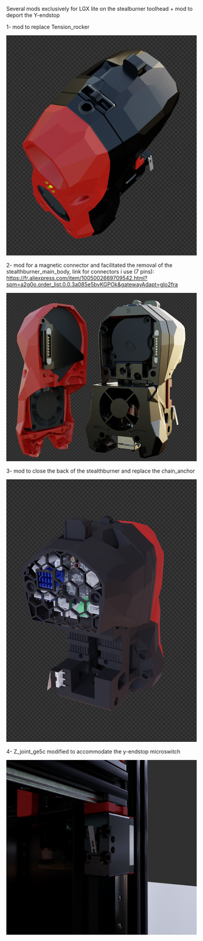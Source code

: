 
Several mods exclusively for LGX lite on the stealburner toolhead + mod to deport the Y-endstop

  1-  mod to replace Tension_rocker
  
![mirror](https://github.com/CarlosRodriguess/Mods-for-LGX-lite/blob/main/IMAGES/Latch_LGX_Lite.png)

  2- mod for a magnetic connector and facilitated the removal of the stealthburner_main_body,
link for connectors i use (7 pins): https://fr.aliexpress.com/item/1005002669709542.html?spm=a2g0o.order_list.0.0.3a085e5bvKGPOk&gatewayAdapt=glo2fra

![mirror](https://github.com/CarlosRodriguess/Mods-for-LGX-lite/blob/main/IMAGES/Connector%20pogo.png)

  3- mod to close the back of the stealthburner and replace the chain_anchor
  
![mirror](https://github.com/CarlosRodriguess/Mods-for-LGX-lite/blob/main/IMAGES/grids_LGX-lite-ombilical-huvud.png)

  4- Z_joint_ge5c modified to accommodate the y-endstop microswitch
  
  ![mirror](https://github.com/CarlosRodriguess/Mods-for-LGX-lite/blob/main/IMAGES/Y_endstop.png)
